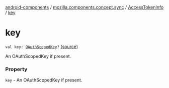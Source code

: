 [android-components](../../index.md) / [mozilla.components.concept.sync](../index.md) / [AccessTokenInfo](index.md) / [key](./key.md)

# key

`val key: `[`OAuthScopedKey`](../-o-auth-scoped-key/index.md)`?` [(source)](https://github.com/mozilla-mobile/android-components/blob/master/components/concept/sync/src/main/java/mozilla/components/concept/sync/OAuthAccount.kt#L360)

An OAuthScopedKey if present.

### Property

`key` - An OAuthScopedKey if present.